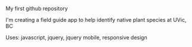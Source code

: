 My first github repository

I'm creating a field guide app to help identify native plant species at UVic, BC

Uses: javascript, jquery, jquery mobile, responsive design
